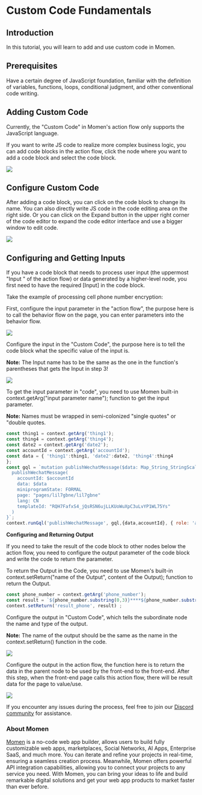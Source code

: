 # Custom Code Fundamentals

## **Introduction**

In this tutorial, you will learn to add and use custom code in Momen.

## **Prerequisites**

Have a certain degree of JavaScript foundation, familiar with the definition of variables, functions, loops, conditional judgment, and other conventional code writing.

## **Adding Custom Code**

Currently, the "Custom Code" in Momen's action flow only supports the JavaScript language.

If you want to write JS code to realize more complex business logic, you can add code blocks in the action flow, click the node where you want to add a code block and select the code block.

![](<../../../.gitbook/assets/0 (49).png>)

## **Configure Custom Code**

After adding a code block, you can click on the code block to change its name. You can also directly write JS code in the code editing area on the right side. Or you can click on the Expand button in the upper right corner of the code editor to expand the code editor interface and use a bigger window to edit code.

![](<../../../.gitbook/assets/1 (2).jpeg>)

## **Configuring and Getting Inputs**

If you have a code block that needs to process user input (the uppermost "Input " of the action flow) or data generated by a higher-level node, you first need to have the required \[Input] in the code block.

Take the example of processing cell phone number encryption:

First, configure the input parameter in the "action flow", the purpose here is to call the behavior flow on the page, you can enter parameters into the behavior flow.

![](<../../../.gitbook/assets/2 (2).jpeg>)

Configure the input in the "Custom Code", the purpose here is to tell the code block what the specific value of the input is.

**Note:** The Input name has to be the same as the one in the function's parentheses that gets the Input in step 3!

![](<../../../.gitbook/assets/3 (2).jpeg>)

To get the input parameter in "code", you need to use Momen built-in context.getArg("input parameter name"); function to get the input parameter.

**Note:** Names must be wrapped in semi-colonized "single quotes" or "double quotes.

```JavaScript
const thing1 = context.getArg('thing1');
const thing4 = context.getArg('thing4');
const date2 = context.getArg('date2');
const accountId = context.getArg('accountId');
const data = { 'thing1':thing1, 'date2':date2, 'thing4':thing4
};
const gql = `mutation publishWechatMessage($data: Map_String_StringScalar,$accountId:Long!){
  publishWechatMessage(
    accountId: $accountId
    data: $data
    miniprogramState: FORMAL
    page: "pages/lil7gbne/lil7gbne"
    lang: CN
    templateId: "RQH7FafxS4_jQsRSN6ujLLKUoWuXpC3uLvYP1WL75Ys"
  )
}`;
context.runGql('publishWechatMessage', gql,{data,accountId}, { role: 'admin'});
```

**Configuring and Returning Output**

If you need to take the result of the code block to other nodes below the action flow, you need to configure the output parameter of the code block and write the code to return the parameter.

To return the Output in the Code, you need to use Momen's built-in context.setReturn("name of the Output", content of the Output); function to return the Output.

```JavaScript
const phone_number = context.getArg('phone_number'); 
const result = `${phone_number.substring(0,3)}****${phone_number.substring(7,11)}`; 
context.setReturn('result_phone', result) ; 
```

Configure the output in "Custom Code", which tells the subordinate node the name and type of the output.

**Note:** The name of the output should be the same as the name in the context.setReturn() function in the code.

![](<../../../.gitbook/assets/4 (64).png>)

Configure the output in the action flow, the function here is to return the data in the parent node to be used by the front-end to the front-end. After this step, when the front-end page calls this action flow, there will be result data for the page to value/use.

![](<../../../.gitbook/assets/5 (2).jpeg>)

If you encounter any issues during the process, feel free to join our [Discord community](https://discord.com/invite/UCyhySSXfz) for assistance.​​​

### **About Momen​​​​​**

[Momen](https://momen.app/?channel=blog-about) is a no-code web app builder, allows users to build fully customizable web apps, marketplaces, Social Networks, AI Apps, Enterprise SaaS, and much more. You can iterate and refine your projects in real-time, ensuring a seamless creation process. Meanwhile, Momen offers powerful API integration capabilities, allowing you to connect your projects to any service you need. With Momen, you can bring your ideas to life and build remarkable digital solutions and get your web app products to market faster than ever before.​​
